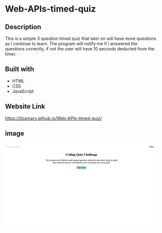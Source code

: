 # Web-APIs-timed-quiz

## Description
This is a simple 3 question timed quiz that later on will have more questions as I continue to learn. The program will notify me if i answered the questions correctly, if not the user will have 10 seconds deducted from the timer.

## Built with
* HTML
* CSS
* JavaScript

## Website Link
https://itzamary.github.io/Web-APIs-timed-quiz/
## image
![](./assets/images/Web-APIs.png)